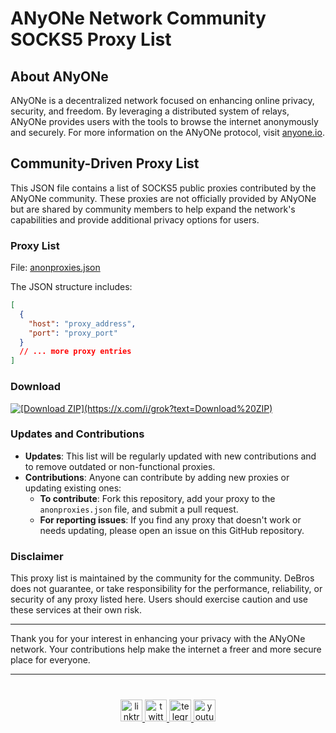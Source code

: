 # ANyONe Network Community SOCKS5 Proxy List

## About ANyONe

ANyONe is a decentralized network focused on enhancing online privacy, security, and freedom. By leveraging a distributed system of relays, ANyONe provides users with the tools to browse the internet anonymously and securely. For more information on the ANyONe protocol, visit [anyone.io](https://anyone.io).

## Community-Driven Proxy List

This JSON file contains a list of SOCKS5 public proxies contributed by the ANyONe community. These proxies are not officially provided by ANyONe but are shared by community members to help expand the network's capabilities and provide additional privacy options for users.

### Proxy List

File: [anonproxies.json](https://raw.githubusercontent.com/DeBrosOfficial/ANyONe-Proxy-List/main/anonproxies.json)

The JSON structure includes:

```json
[
  {
    "host": "proxy_address",
    "port": "proxy_port"
  }
  // ... more proxy entries
]
```

### Download

<a href="https://github.com/DeBrosOfficial/ANyONe-Proxy-List/archive/refs/heads/main.zip" download="ANyONe-Proxy-List.zip">
  <img src="https://img.shields.io/badge/Download-ZIP-blue.svg?style=for-the-badge" alt="[Download ZIP](https://x.com/i/grok?text=Download%20ZIP)">
</a>

### Updates and Contributions

- **Updates**: This list will be regularly updated with new contributions and to remove outdated or non-functional proxies.
- **Contributions**: Anyone can contribute by adding new proxies or updating existing ones:
  - **To contribute**: Fork this repository, add your proxy to the `anonproxies.json` file, and submit a pull request.
  - **For reporting issues**: If you find any proxy that doesn't work or needs updating, please open an issue on this GitHub repository.

### Disclaimer

This proxy list is maintained by the community for the community. DeBros does not guarantee, or take responsibility for the performance, reliability, or security of any proxy listed here. Users should exercise caution and use these services at their own risk.

---

Thank you for your interest in enhancing your privacy with the ANyONe network. Your contributions help make the internet a freer and more secure place for everyone.

---
###

<br clear="both">

<div align="center">
  <a href="https://linktr.ee/debrosofficial" target="_blank">
    <img src="https://img.shields.io/static/v1?message=Linktree&logo=linktree&label=&color=1de9b6&logoColor=white&labelColor=&style=for-the-badge" height="35" alt="linktree logo" />
  </a>
  <a href="https://x.com/debrosofficial" target="_blank">
    <img src="https://img.shields.io/static/v1?message=Twitter&logo=twitter&label=&color=1DA1F2&logoColor=white&labelColor=&style=for-the-badge" height="35" alt="twitter logo" />
  </a>
  <a href="https://t.me/debrosportal" target="_blank">
    <img src="https://img.shields.io/static/v1?message=Telegram&logo=telegram&label=&color=2CA5E0&logoColor=white&labelColor=&style=for-the-badge" height="35" alt="telegram logo" />
  </a>
  <a href="https://www.youtube.com/@DeBrosOfficial" target="_blank">
    <img src="https://img.shields.io/static/v1?message=Youtube&logo=youtube&label=&color=FF0000&logoColor=white&labelColor=&style=for-the-badge" height="35" alt="youtube logo" />
  </a>
</div>

###
